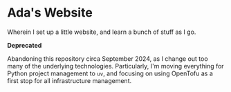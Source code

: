 # Ada's Website

Wherein I set up a little website, and learn a bunch of stuff as I go.

**Deprecated**

Abandoning this repository circa September 2024, as I change out too many of the
underlying technologies. Particularly, I'm moving everything for Python project
management to `uv`, and focusing on using OpenTofu as a first stop for all
infrastructure management.
